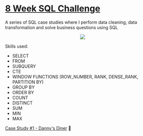 # [8 Week SQL Challenge](https://8weeksqlchallenge.com/getting-started/)

A series of SQL case studies where I perform data cleaning, data transformation and solve business questions using SQL

<p align="center">
  <img src=https://user-images.githubusercontent.com/72626506/137976082-3de2b3c8-3931-4510-a5c6-e022f42b60a7.png>
</p>

Skills used: 
- SELECT
- FROM
- SUBQUERY
- CTE
- WINDOW FUNCTIONS (ROW_NUMBER, RANK, DENSE_RANK, PARTITION BY)
- GROUP BY
- ORDER BY
- COUNT
- DISTINCT
- SUM
- MIN
- MAX

[ Case Study #1 - Danny's Diner](https://github.com/sebachiara88/8-Week-SQL-Challenge/tree/main/Case%20Study%20%231%20-%20Danny's%20Diner) 🍣

